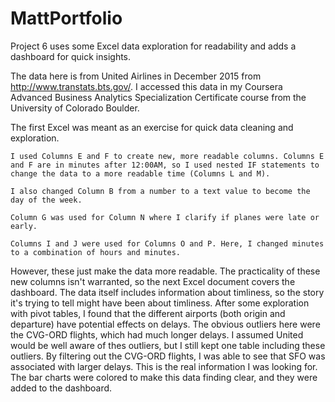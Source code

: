 # MattPortfolio
Project 6 uses some Excel data exploration for readability and adds a dashboard for quick insights.

The data here is from United Airlines in December 2015 from http://www.transtats.bts.gov/. I accessed this data in my Coursera Advanced Business Analytics Specialization Certificate course from the University of Colorado Boulder.

The first Excel was meant as an exercise for quick data cleaning and exploration.

    I used Columns E and F to create new, more readable columns. Columns E and F are in minutes after 12:00AM, so I used nested IF statements to change the data to a more readable time (Columns L and M). 
    
    I also changed Column B from a number to a text value to become the day of the week.  
    
    Column G was used for Column N where I clarify if planes were late or early. 
    
    Columns I and J were used for Columns O and P. Here, I changed minutes to a combination of hours and minutes.

However, these just make the data more readable. The practicality of these new columns isn't warranted, so the next Excel document covers the dashboard. The data itself includes information about timliness, so the story it's trying to tell might have been about timliness. After some exploration with pivot tables, I found that the different airports (both origin and departure) have potential effects on delays. The obvious outliers here were the CVG-ORD flights, which had much longer delays. I assumed United would be well aware of thes outliers, but I still kept one table including these outliers. By filtering out the CVG-ORD flights, I was able to see that SFO was associated with larger delays. This is the real information I was looking for. The bar charts were colored to make this data finding clear, and they were added to the dashboard.
